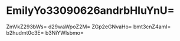 # EmilyYo33090626andrbHluYnU=
ZmVkZ293bWs=
d29waWpoZ2M=
ZGp2eGNvaHo=
bmt3cnZ4amI=
b2hudmt0c3E=
b3NiYWlsbmo=
